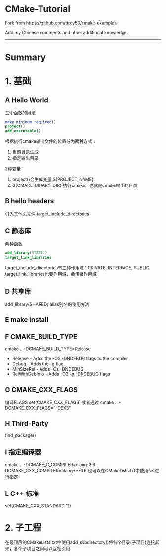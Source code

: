 # CMake-Tutorial

Fork from https://github.com/ttroy50/cmake-examples

Add my Chinese comments and other additional knowledge.

------
# Summary

# 1. 基础
## A Hello World

三个函数的用法 
```cmake
make_minimum_required()
project()  
add_executable()
```
根据执行cmake输出文件的位置分为两种方式：
1. 当前目录生成
2. 指定输出目录

2种变量：
1. project()会生成变量 ${PROJECT_NAME}
2. ${CMAKE_BINARY_DIR} 执行cmake，也就是cmake输出的目录

## B hello headers

引入其他头文件
target_include_directories
## C 静态库
两种函数
```cmake
add_library(STATIC)
target_link_libraries
```
target_include_directories有三种作用域：PRIVATE, INTERFACE, PUBLIC
target_link_libraries也要作用域，会传播作用域

## D 共享库
add_library(SHARED)
alias别名的使用方法

## E make install

## F CMAKE_BUILD_TYPE
cmake .. -DCMAKE_BUILD_TYPE=Release
- Release - Adds the -O3 -DNDEBUG flags to the compiler
- Debug - Adds the -g flag
- MinSizeRel - Adds -Os -DNDEBUG
- RelWithDebInfo - Adds -O2 -g -DNDEBUG flags

## G CMAKE_CXX_FLAGS

编译FLAGS
set(CMAKE_CXX_FLAGS) 或者通过 cmake .. -DCMAKE_CXX_FLAGS="-DEX3"

## H Third-Party

find_package()

## I 指定编译器

cmake .. -DCMAKE_C_COMPILER=clang-3.6 -DCMAKE_CXX_COMPILER=clang++-3.6
也可以在CMakeLists.txt中使用set进行指定

## L C++ 标准
set(CMAKE_CXX_STANDARD 11)

# 2. 子工程

在最顶层的CMakeLists.txt中使用add_subdirectory()将各个目录(子项目)连接起来，各个子项目之间可以互相引用